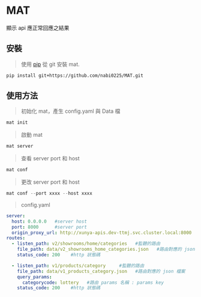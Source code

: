 # MAT

顯示 api 應正常回應之結果

## 安裝

>使用 [pip](https://pip.pypa.io/en/stable/) 從 git 安裝 mat.

```bash
pip install git+https://github.com/nabi0225/MAT.git
```

## 使用方法

>初始化 mat，產生 config.yaml 與 Data 檔
```python
mat init
```
>啟動 mat
```python
mat server
```
>查看 server port 和 host
```python
mat conf
```
>更改 server port 和 host
```python
mat conf --port xxxx --host xxxx
```

>config.yaml
```yaml
server:
  host: 0.0.0.0   #server host
  port: 8000      #server port
  origin_proxy_url: http://xunya-apis.dev-ttmj.svc.cluster.local:8000   #代理的路由
routes:
  - listen_path: v2/showrooms/home/categories   #監聽的路由
    file_path: data/v2_showrooms_home_categories.json   #路由對應的 json 檔案
    status_code: 200    #http 狀態碼

  - listen_path: v1/products/category     #監聽的路由
    file_path: data/v1_products_category.json   #路由對應的 json 檔案
    query_params:
      categorycode: lottery   #路由 params 名稱 : params key
    status_code: 200    #http 狀態碼
```